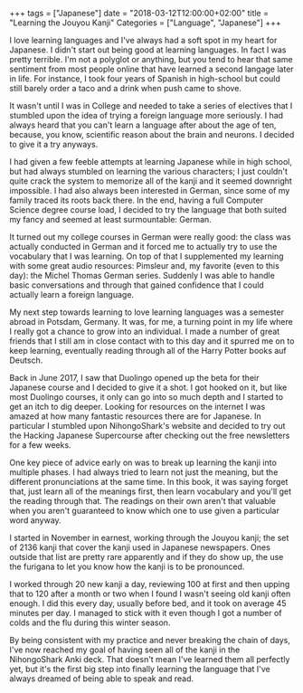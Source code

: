 +++
tags = ["Japanese"]
date = "2018-03-12T12:00:00+02:00"
title = "Learning the Jouyou Kanji"
Categories = ["Language", "Japanese"]
+++

I love learning languages and I've always had a soft spot in my heart for Japanese.  I didn't start out being good at learning languages.  In fact I was pretty terrible.  I'm not a polyglot or anything, but you tend to hear that same sentiment from most people online that have learned a second langage later in life.  For instance, I took four years of Spanish in high-school but could still barely order a taco and a drink when push came to shove.

It wasn't until I was in College and needed to take a series of electives that I stumbled upon the idea of trying a foreign language more seriously.  I had always heard that you can't learn a language after about the age of ten, because, you know, scientific reason about the brain and neurons.  I decided to give it a try anyways.

I had given a few feeble attempts at learning Japanese while in high school, but had always stumbled on learning the various characters; I just couldn't quite crack the system to memorize all of the kanji and it seemed downright impossible.  I had also always been interested in German, since some of my family traced its roots back there.  In the end, having a full Computer Science degree course load, I decided to try the language that both suited my fancy and seemed at least surmountable: German.

It turned out my college courses in German were really good: the class was actually conducted in German and it forced me to actually try to use the vocabulary that I was learning.  On top of that I supplemented my learning with some great audio resources: Pimsleur and, my favorite (even to this day): the Michel Thomas German series.  Suddenly I was able to handle basic conversations and through that gained confidence that I could actually learn a foreign language.

My next step towards learning to love learning languages was a semester abroad in Potsdam, Germany.  It was, for me, a turning point in my life where I really got a chance to grow into an individual.  I made a number of great friends that I still am in close contact with to this day and it spurred me on to keep learning, eventually reading through all of the Harry Potter books auf Deutsch.

Back in June 2017, I saw that Duolingo opened up the beta for their Japanese course and I decided to give it a shot.  I got hooked on it, but like most Duolingo courses, it only can go into so much depth and I started to get an itch to dig deeper.  Looking for resources on the internet I was amazed at how many fantastic resources there are for Japanese.  In particular I stumbled upon NihongoShark's website and decided to try out the Hacking Japanese Supercourse after checking out the free newsletters for a few weeks.

One key piece of advice early on was to break up learning the kanji into multiple phases.  I had always tried to learn not just the meaning, but the different pronunciations at the same time.  In this book, it was saying forget that, just learn all of the meanings first, then learn vocabulary and you'll get the reading through that.  The readings on their own aren't that valuable when you aren't guaranteed to know which one to use given a particular word anyway.

I started in November in earnest, working through the Jouyou kanji; the set of 2136 kanji that cover the kanji used in Japanese newspapers.  Ones outside that list are pretty rare apparently and if they do show up, the use the furigana to let you know how the kanji is to be pronounced.  

I worked through 20 new kanji a day, reviewing 100 at first and then upping that to 120 after a month or two when I found I wasn't seeing old kanji often enough.  I did this every day, usually before bed, and it took on average 45 minutes per day.  I managed to stick with it even though I got a number of colds and the flu during this winter season.

By being consistent with my practice and never breaking the chain of days, I've now reached my goal of having seen all of the kanji in the NihongoShark Anki deck.  That doesn't mean I've learned them all perfectly yet, but it's the first big step into finally learning the language that I've always dreamed of being able to speak and read.

<div id="commento"></div>
<script src="https://cdn.commento.io/js/commento.js"></script>
